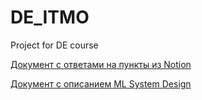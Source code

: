# DE_ITMO
Project for DE course

[Документ с ответами на пункты из Notion](https://docs.google.com/document/d/1CR3eiXora5UCSRTJ-i4gwt7DhGbCWH8NydY3vhMlzCU/edit?usp=sharing)

[Документ с описанием ML System Design](https://drive.google.com/file/d/1p125NFMIReSkEXtLc37LiuEOAv8XNQ01/view?usp=sharing)
